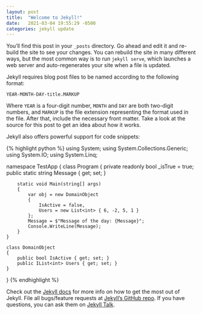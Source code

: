 ```yaml
---
layout: post
title:  "Welcome to Jekyll!"
date:   2021-03-04 19:55:29 -0500
categories: jekyll update
---
```

You’ll find this post in your `_posts` directory. Go ahead and edit it and re-build the site to see your changes. You can rebuild the site in many different ways, but the most common way is to run `jekyll serve`, which launches a web server and auto-regenerates your site when a file is updated.

Jekyll requires blog post files to be named according to the following format:

`YEAR-MONTH-DAY-title.MARKUP`

Where `YEAR` is a four-digit number, `MONTH` and `DAY` are both two-digit numbers, and `MARKUP` is the file extension representing the format used in the file. After that, include the necessary front matter. Take a look at the source for this post to get an idea about how it works.

Jekyll also offers powerful support for code snippets:

{% highlight python %}
using System;
using System.Collections.Generic;
using System.IO;
using System.Linq;

namespace TestApp
{
    class Program
    {
        private readonly bool _isTrue = true;
        public static string Message { get; set; }

        static void Main(string[] args)
        {
            var obj = new DomainObject
            {
                IsActive = false,
                Users = new List<int> { 6, -2, 5, 1 }
            };
            Message = $"Message of the day: {Message}";
            Console.WriteLine(Message);
        }
    }

    class DomainObject
    {
        public bool IsActive { get; set; }
        public IList<int> Users { get; set; }
    }
}
{% endhighlight %}

Check out the [Jekyll docs][jekyll-docs] for more info on how to get the most out of Jekyll. File all bugs/feature requests at [Jekyll’s GitHub repo][jekyll-gh]. If you have questions, you can ask them on [Jekyll Talk][jekyll-talk].

[jekyll-docs]: https://jekyllrb.com/docs/home
[jekyll-gh]:   https://github.com/jekyll/jekyll
[jekyll-talk]: https://talk.jekyllrb.com/
